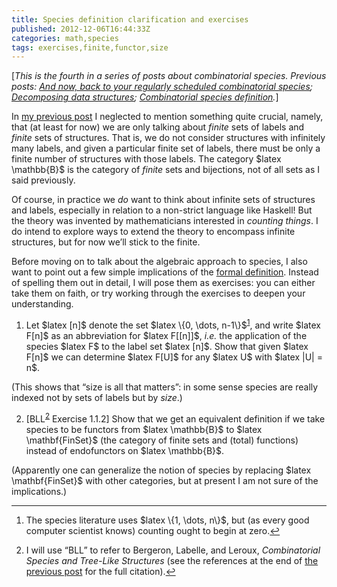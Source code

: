 ```yaml
---
title: Species definition clarification and exercises
published: 2012-12-06T16:44:33Z
categories: math,species
tags: exercises,finite,functor,size
---
```


<!-- -*- compile-command: "BlogLiteratelyD 04-defn2.markdown &gt; 04-defn2.html" -*- -->
<p>[<em>This is the fourth in a series of posts about combinatorial species. Previous posts: <a href="http://byorgey.wordpress.com/2012/10/17/and-now-back-to-your-regularly-scheduled-combinatorial-species/">And now, back to your regularly scheduled combinatorial species</a>; <a href="http://byorgey.wordpress.com/2012/10/27/decomposing-data-structures/">Decomposing data structures</a>; <a href="https://byorgey.wordpress.com/2012/11/20/combinatorial-species-definition/">Combinatorial species definition</a>.</em>]</p>
<p>In <a href="https://byorgey.wordpress.com/2012/11/20/combinatorial-species-definition/">my previous post</a> I neglected to mention something quite crucial, namely, that (at least for now) we are only talking about <em>finite</em> sets of labels and <em>finite</em> sets of structures. That is, we do not consider structures with infinitely many labels, and given a particular finite set of labels, there must be only a finite number of structures with those labels. The category $latex \mathbb{B}$ is the category of <em>finite</em> sets and bijections, not of all sets as I said previously.</p>
<p>Of course, in practice we <em>do</em> want to think about infinite sets of structures and labels, especially in relation to a non-strict language like Haskell! But the theory was invented by mathematicians interested in <em>counting things</em>. I do intend to explore ways to extend the theory to encompass infinite structures, but for now we’ll stick to the finite.</p>
<p>Before moving on to talk about the algebraic approach to species, I also want to point out a few simple implications of the <a href="https://byorgey.wordpress.com/2012/11/20/combinatorial-species-definition/">formal definition</a>. Instead of spelling them out in detail, I will pose them as exercises: you can either take them on faith, or try working through the exercises to deepen your understanding.</p>
<ol style="list-style-type:decimal;">
<li>Let $latex [n]$ denote the set $latex \{0, \dots, n-1\}$<sup><a href="#fn1" class="footnoteRef" id="fnref1">1</a></sup>, and write $latex F[n]$ as an abbreviation for $latex F[[n]]$, <em>i.e.</em> the application of the species $latex F$ to the label set $latex [n]$. Show that given $latex F[n]$ we can determine $latex F[U]$ for any $latex U$ with $latex |U| = n$.</li>
</ol>
<p>(This shows that “size is all that matters”: in some sense species are really indexed not by sets of labels but by <em>size</em>.)</p>
<ol start="2" style="list-style-type:decimal;">
<li>[BLL<sup><a href="#fn2" class="footnoteRef" id="fnref2">2</a></sup> Exercise 1.1.2] Show that we get an equivalent definition if we take species to be functors from $latex \mathbb{B}$ to $latex \mathbf{FinSet}$ (the category of finite sets and (total) functions) instead of endofunctors on $latex \mathbb{B}$.</li>
</ol>
<p>(Apparently one can generalize the notion of species by replacing $latex \mathbf{FinSet}$ with other categories, but at present I am not sure of the implications.)</p>
<div class="footnotes">
<hr />
<ol>
<li id="fn1"><p>The species literature uses $latex \{1, \dots, n\}$, but (as every good computer scientist knows) counting ought to begin at zero.<a href="#fnref1">↩</a></p></li>
<li id="fn2"><p>I will use “BLL” to refer to Bergeron, Labelle, and Leroux, <em>Combinatorial Species and Tree-Like Structures</em> (see the references at the end of <a href="http://byorgey.wordpress.com/2012/11/20/combinatorial-species-definition/">the previous post</a>  for the full citation).<a href="#fnref2">↩</a></p></li>
</ol>
</div>

